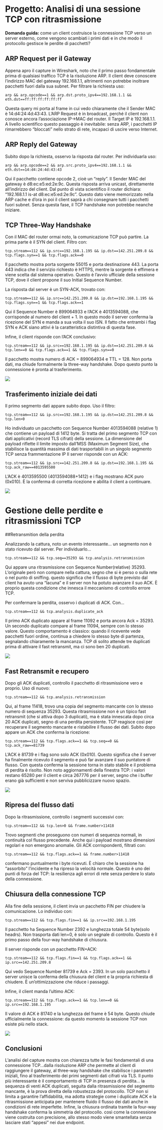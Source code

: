 # Progetto: Analisi di una sessione TCP con ritrasmissione

**Domanda guida:** come un client costruisce la connessione TCP verso un server esterno, come vengono scambiati i primi dati e in che modo il protocollo gestisce le perdite di pacchetti?


## ARP Request per il Gateway

Appena apro il capture in Wireshark, noto che il primo passo fondamentale prima di qualsiasi traffico TCP è la risoluzione ARP. Il client deve conoscere l’indirizzo MAC del gateway 192.168.1.1, altrimenti non potrebbe inoltrare pacchetti fuori dalla sua subnet. Per filtrare la richiesta uso:

`arp && arp.opcode==1 && arp.dst.proto_ipv4==192.168.1.1 && eth.dst==ff:ff:ff:ff:ff:ff`

Questa query mi porta al frame in cui vedo chiaramente che il Sender MAC è 14\:d4:24:4d:43:43. L’ARP Request è in broadcast, perché il client non conosce ancora l’associazione IP→MAC del router. Il Target IP è 192.168.1.1. A livello scientifico questo passaggio è inevitabile: senza ARP, i pacchetti IP rimarrebbero “bloccati” nello strato di rete, incapaci di uscire verso Internet.


## ARP Reply del Gateway

Subito dopo la richiesta, osservo la risposta dal router. Per individuarla uso:

`arp && arp.opcode==2 && arp.src.proto_ipv4==192.168.1.1 && eth.dst==14:d4:24:4d:43:43`

Qui il pacchetto contiene opcode 2, cioè un “reply”. Il Sender MAC del gateway è d8\:ec\:e5\:ed:2e:9c. Questa risposta arriva unicast, direttamente all’indirizzo del client. Dal punto di vista scientifico il router dichiara: “192.168.1.1 is-at d8\:ec\:e5\:ed:2e:9c”. Questo dato viene memorizzato nella ARP cache e d’ora in poi il client saprà a chi consegnare tutti i pacchetti fuori subnet. Senza questa fase, il TCP handshake non potrebbe neanche iniziare.


## TCP Three-Way Handshake

Con il MAC del router ormai noto, la comunicazione TCP può partire. La prima parte è il SYN del client. Filtro con:

`tcp.stream==112 && ip.src==192.168.1.195 && ip.dst==142.251.209.8 && tcp.flags.syn==1 && tcp.flags.ack==0`

Il pacchetto mostra porta sorgente 55015 e porta destinazione 443. La porta 443 indica che il servizio richiesto è HTTPS, mentre la sorgente è effimera e viene scelta dal sistema operativo. Questo è l’avvio ufficiale della sessione TCP, dove il client propone il suo Initial Sequence Number.

La risposta dal server è un SYN-ACK, trovato con:

`tcp.stream==112 && ip.src==142.251.209.8 && ip.dst==192.168.1.195 && tcp.flags.syn==1 && tcp.flags.ack==1`

Qui il Sequence Number è 899064933 e l’ACK è 4013594088, che corrisponde al numero del client + 1. In questo modo il server conferma la ricezione del SYN e manda a sua volta il suo ISN. Il fatto che entrambi i flag SYN e ACK siano attivi è la caratteristica distintiva di questa fase.

Infine, il client risponde con l’ACK conclusivo:

`tcp.stream==112 && ip.src==192.168.1.195 && ip.dst==142.251.209.8 && tcp.len==0 && tcp.flags.ack==1 && tcp.flags.syn==0`

Il pacchetto mostra numero di ACK = 899064934 e TTL = 128. Non porta dati, ma chiude formalmente la three-way handshake. Dopo questo punto la connessione è pronta al trasferimento.
 
![ ](../images/tcp_retransmition/15.png)


## Trasferimento iniziale dei dati

Il primo segmento dati appare subito dopo. Uso il filtro:

`tcp.stream==112 && ip.src==192.168.1.195 && ip.dst==142.251.209.8 && tcp.len>0`

Ho individuato un pacchetto con Sequence Number 4013594088 (relative 1) che contiene un payload di 1412 byte.
Si tratta del primo segmento TCP con dati applicativi (record TLS cifrati) della sessione.
La dimensione del payload riflette il limite imposto dall’MSS (Maximum Segment Size), che stabilisce la quantità massima di dati trasportabili in un singolo segmento TCP senza frammentazione IP
Il server risponde con un ACK: 

`tcp.stream==112 && ip.src==142.251.209.8 && ip.dst==192.168.1.195 && tcp.ack_raw==4013595500`

L’ACK è 4013595500 (4013594088+1412) e i flag mostrano ACK puro (0x010). È la conferma di corretta ricezione e abilita il client a continuare.

 
![ ](../images/tcp_retransmition/16.png)

# Gestione delle perdite e ritrasmissioni TCP

##Retransmition della perdita

Analizzando la cattura, noto un evento interessante... un segmento non è stato ricevuto dal server. Per individuarlo...

`tcp.stream==112 && tcp.seq==35293 && tcp.analysis.retransmission`

Qui appare una ritrasmissione con Sequence Number(relative) 35293. L’originale però non compare nella cattura, segno che si è perso o sulla rete o nel punto di sniffing. questo significa che il flusso di byte previsto dal client ha avuto una “lacuna” e il server non ha potuto avanzare il suo ACK. È proprio questa condizione che innesca il meccanismo di controllo errore TCP.

Per confermare la perdita, osservo i duplicati di ACK. Con...

`tcp.stream==112 && tcp.analysis.duplicate_ack`

Il primo ACK duplicato appare al frame 11092 e porta ancora Ack = 35293. Un secondo duplicato compare al frame 11094, sempre con lo stesso valore. Questo comportamento è classico: quando il ricevente vede pacchetti fuori ordine, continua a chiedere lo stesso byte di partenza, segnalando chiaramente la mancanza. TCP di solito attende tre duplicati prima di attivare il fast retransmit, ma ci sono ben 20 duplicati.
 
![ ](../images/tcp_retransmition/17.png)


## Fast Retransmit e recupero

Dopo gli ACK duplicati, controllo il pacchetto di ritrasmissione vero e proprio. Uso di nuovo:

`tcp.stream==112 && tcp.analysis.retransmission`

Qui, al frame 11418, trovo una copia del segmento mancante con lo stesso numero di sequenza 35293. Questa ritrasmissione non è un tipico fast retransmit (che si attiva dopo 3 duplicati), ma è stata innescata dopo circa 20 ACK duplicati, segno di una perdita persistente. TCP reagisce così per recuperare il segmento mancante e ristabilire il flusso dei dati.
Subito dopo appare un ACK che conferma la ricezione:

`tcp.stream==112 && tcp.flags.ack==1 && tcp.seq==0 && tcp.ack_raw==81739`

L’ACK è 81739 e i flag sono solo ACK (0x010). Questo significa che il server ha finalmente ricevuto il segmento e può far avanzare il suo puntatore di flusso. Con questa conferma la sessione torna in stato stabile e il problema di perdita è risolto. 
Non noto aggiornamenti della finestra TCP: i valori restano 65280 per il client e circa 267776 per il server, segno che i buffer erano già sufficienti e non serviva pubblicizzare nuovo spazio.

 
![ ](../images/tcp_retransmition/18.png)

## Ripresa del flusso dati

Dopo la ritrasmissione, controllo i segmenti successivi con:

`tcp.stream==112 && tcp.len>0 && frame.number>11418`

Trovo segmenti che proseguono con numeri di sequenza normali, in continuità col flusso precedente. Anche qui i payload mostrano dimensioni regolari e non emergono anomalie. Gli ACK corrispondenti, filtrati con:

`tcp.stream==112 && tcp.flags.ack==1 && frame.number>11418`

confermano puntualmente i byte ricevuti. È chiaro che la sessione ha “assorbito” l’incidente e ha ripreso la velocità normale. Questo è uno dei punti di forza del TCP: la resilienza agli errori di rete senza perdere lo stato della connessione.


## Chiusura della connessione TCP

Alla fine della sessione, il client invia un pacchetto FIN per chiudere la comunicazione. Lo individuo con:

`tcp.stream==112 && tcp.flags.fin==1 && ip.src==192.168.1.195`

Il pacchetto ha Sequence Number 2392 e lunghezza totale 54 byte(solo headrs). Non trasporta dati len=0, è solo un segnale di controllo. Questo è il primo passo della four-way handshake di chiusura.

Il server risponde con un pacchetto FIN+ACK:

`tcp.stream==112 && tcp.flags.fin==1 && tcp.flags.ack==1 && ip.src==142.251.209.8`

Qui vedo Sequence Number 81739 e Ack = 2393. In un solo pacchetto il server unisce la conferma della chiusura del client e la propria richiesta di chiudere. È un’ottimizzazione che riduce i passaggi.

Infine, il client manda l’ultimo ACK:

`tcp.stream==112 && tcp.flags.ack==1 && tcp.len==0 && ip.src==192.168.1.195`

Il valore di ACK è 81740 e la lunghezza del frame è 54 byte. Questo chiude ufficialmente la connessione: da questo momento la sessione TCP non esiste più nello stack.
 
![ ](../images/tcp_retransmition/19.png)


## Conclusioni

L’analisi del capture mostra con chiarezza tutte le fasi fondamentali di una connessione TCP...dalla risoluzione ARP che permette al client di raggiungere il gateway, al three-way handshake che stabilisce i parametri iniziali, fino al trasferimento dei primi segmenti dati cifrati via TLS.
Il punto più interessante è il comportamento di TCP in presenza di perdita... la sequenza di venti ACK duplicati, seguita dalla ritrasmissione del segmento mancante, è la prova diretta della robustezza del protocollo. TCP non si limita a garantire l’affidabilità, ma adotta strategie come i duplicate ACK e la ritrasmissione anticipata per mantenere fluido il flusso dei dati anche in condizioni di rete imperfette.
Infine, la chiusura ordinata tramite la four-way handshake conferma la simmetria del protocollo. così come la connessione viene costruita con precisione, allo stesso modo viene smantellata senza lasciare stati “appesi” nei due endpoint.


